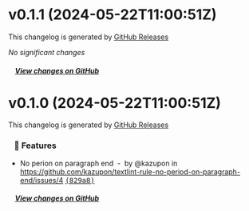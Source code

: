 # v0.1.1 (2024-05-22T11:00:51Z)

This changelog is generated by [GitHub Releases](https://github.com/kazupon/textlint-rule-no-period-on-paragraph-end/releases/tag/v0.1.1)

_No significant changes_

##### &nbsp;&nbsp;&nbsp;&nbsp;[View changes on GitHub](https://github.com/kazupon/textlint-rule-no-period-on-paragraph-end/compare/v0.1.0...v0.1.1)

# v0.1.0 (2024-05-22T11:00:51Z)

This changelog is generated by [GitHub Releases](https://github.com/kazupon/textlint-rule-no-period-on-paragraph-end/releases/tag/v0.1.0)

### &nbsp;&nbsp;&nbsp;🚀 Features

- No perion on paragraph end &nbsp;-&nbsp; by @kazupon in https://github.com/kazupon/textlint-rule-no-period-on-paragraph-end/issues/4 [<samp>(829a8)</samp>](https://github.com/kazupon/textlint-rule-no-period-on-paragraph-end/commit/829a865)

##### &nbsp;&nbsp;&nbsp;&nbsp;[View changes on GitHub](https://github.com/kazupon/textlint-rule-no-period-on-paragraph-end/compare/fb34339aaef02522b6f2fcbf4f54fb615bfd58de...v0.1.0)
